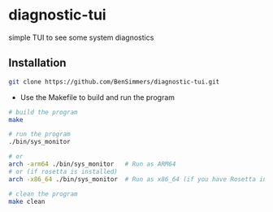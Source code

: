 # diagnostic-tui

simple TUI to see some system diagnostics

## Installation

```bash
git clone https://github.com/BenSimmers/diagnostic-tui.git
```

- Use the Makefile to build and run the program

```bash
# build the program
make
```


```bash
# run the program
./bin/sys_monitor

# or 
arch -arm64 ./bin/sys_monitor   # Run as ARM64
# or (if rosetta is installed)
arch -x86_64 ./bin/sys_monitor  # Run as x86_64 (if you have Rosetta installed)
```

```bash
# clean the program
make clean
```


